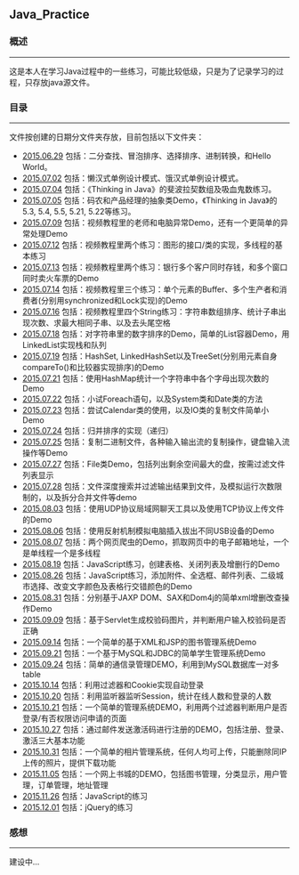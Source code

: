 ## Java_Practice

### 概述
---
这是本人在学习Java过程中的一些练习，可能比较低级，只是为了记录学习的过程，只存放java源文件。

### 目录
---
文件按创建的日期分文件夹存放，目前包括以下文件夹：

* [2015.06.29](https://github.com/Leibnizhu/Java_Practice/tree/master/2015.06.29)
包括：二分查找、冒泡排序、选择排序、进制转换，和Hello World。
* [2015.07.02](https://github.com/Leibnizhu/Java_Practice/tree/master/2015.07.02)
包括：懒汉式单例设计模式、饿汉式单例设计模式。
* [2015.07.04](https://github.com/Leibnizhu/Java_Practice/tree/master/2015.07.04)
包括：《Thinking in Java》的斐波拉契数组及吸血鬼数练习。
* [2015.07.05](https://github.com/Leibnizhu/Java_Practice/tree/master/2015.07.05)
包括：码农和产品经理的抽象类Demo，《Thinking in Java》的5.3, 5.4, 5.5, 5.21, 5.22等练习。
* [2015.07.09](https://github.com/Leibnizhu/Java_Practice/tree/master/2015.07.09)
包括：视频教程里的老师和电脑异常Demo，还有一个更简单的异常处理Demo
* [2015.07.12](https://github.com/Leibnizhu/Java_Practice/tree/master/2015.07.12)
包括：视频教程里两个练习：图形的接口/类的实现，多线程的基本练习
* [2015.07.13](https://github.com/Leibnizhu/Java_Practice/tree/master/2015.07.13)
包括：视频教程里两个练习：银行多个客户同时存钱，和多个窗口同时卖火车票的Demo
* [2015.07.14](https://github.com/Leibnizhu/Java_Practice/tree/master/2015.07.14)
包括：视频教程里三个练习：单个元素的Buffer、多个生产者和消费者(分别用synchronized和Lock实现)的Demo
* [2015.07.16](https://github.com/Leibnizhu/Java_Practice/tree/master/2015.07.16)
包括：视频教程里四个String练习：字符串数组排序、统计子串出现次数、求最大相同子串、以及去头尾空格
* [2015.07.18](https://github.com/Leibnizhu/Java_Practice/tree/master/2015.07.18)
包括：对字符串里的数字排序的Demo，简单的List容器Demo，用LinkedList实现栈和队列
* [2015.07.19](https://github.com/Leibnizhu/Java_Practice/tree/master/2015.07.19)
包括：HashSet, LinkedHashSet以及TreeSet(分别用元素自身compareTo()和比较器实现排序)的Demo
* [2015.07.21](https://github.com/Leibnizhu/Java_Practice/tree/master/2015.07.21)
包括：使用HashMap统计一个字符串中各个字母出现次数的Demo
* [2015.07.22](https://github.com/Leibnizhu/Java_Practice/tree/master/2015.07.22)
包括：小试Foreach语句，以及System类和Date类的方法
* [2015.07.23](https://github.com/Leibnizhu/Java_Practice/tree/master/2015.07.23)
包括：尝试Calendar类的使用，以及IO类的复制文件简单小Demo
* [2015.07.24](https://github.com/Leibnizhu/Java_Practice/tree/master/2015.07.24)
包括：归并排序的实现（递归）
* [2015.07.25](https://github.com/Leibnizhu/Java_Practice/tree/master/2015.07.25)
包括：复制二进制文件，各种输入输出流的复制操作，键盘输入流操作等Demo
* [2015.07.27](https://github.com/Leibnizhu/Java_Practice/tree/master/2015.07.27)
包括：File类Demo，包括列出剩余空间最大的盘，按需过滤文件列表显示
* [2015.07.28](https://github.com/Leibnizhu/Java_Practice/tree/master/2015.07.28)
包括：文件深度搜索并过滤输出结果到文件，及模拟运行次数限制的，以及拆分合并文件等demo
* [2015.08.03](https://github.com/Leibnizhu/Java_Practice/tree/master/2015.08.03)
包括：使用UDP协议局域网聊天工具以及使用TCP协议上传文件的Demo
* [2015.08.06](https://github.com/Leibnizhu/Java_Practice/tree/master/2015.08.06)
包括：使用反射机制模拟电脑插入拔出不同USB设备的Demo
* [2015.08.07](https://github.com/Leibnizhu/Java_Practice/tree/master/2015.08.07)
包括：两个网页爬虫的Demo，抓取网页中的电子邮箱地址，一个是单线程一个是多线程
* [2015.08.19](https://github.com/Leibnizhu/Java_Practice/tree/master/2015.08.19)
包括：JavaScript练习，创建表格、关闭列表及增删行的Demo
* [2015.08.26](https://github.com/Leibnizhu/Java_Practice/tree/master/2015.08.26)
包括：JavaScript练习，添加附件、全选框、邮件列表、二级城市选择、改变文字颜色及表格行交错颜色的Demo
* [2015.08.31](https://github.com/Leibnizhu/Java_Practice/tree/master/2015.08.31)
包括：分别基于JAXP DOM、SAX和Dom4j的简单xml增删改查操作Demo
* [2015.09.09](https://github.com/Leibnizhu/Java_Practice/tree/master/2015.09.09)
包括：基于Servlet生成校验码图片，并判断用户输入校验码是否正确
* [2015.09.14](https://github.com/Leibnizhu/Java_Practice/tree/master/2015.09.14)
包括：一个简单的基于XML和JSP的图书管理系统Demo
* [2015.09.21](https://github.com/Leibnizhu/Java_Practice/tree/master/2015.09.21)
包括：一个基于MySQL和JDBC的简单学生管理系统Demo
* [2015.09.24](https://github.com/Leibnizhu/Java_Practice/tree/master/2015.09.24)
包括：简单的通信录管理DEMO，利用到MySQL数据库一对多table
* [2015.10.14](https://github.com/Leibnizhu/Java_Practice/tree/master/2015.10.14)
包括：利用过滤器和Cookie实现自动登录
* [2015.10.20](https://github.com/Leibnizhu/Java_Practice/tree/master/2015.10.20)
包括：利用监听器监听Session，统计在线人数和登录的人数
* [2015.10.21](https://github.com/Leibnizhu/Java_Practice/tree/master/2015.10.21)
包括：一个简单的管理系统DEMO，利用两个过滤器判断用户是否登录/有否权限访问申请的页面
* [2015.10.27](https://github.com/Leibnizhu/Java_Practice/tree/master/2015.10.27)
包括：通过邮件发送激活码进行注册的DEMO，包括注册、登录、激活三大基本功能
* [2015.10.31](https://github.com/Leibnizhu/Java_Practice/tree/master/2015.10.27)
包括：一个简单的相片管理系统，任何人均可上传，只能删除同IP上传的照片，提供下载功能
* [2015.11.05](https://github.com/Leibnizhu/Java_Practice/tree/master/2015.11.05)
包括：一个网上书城的DEMO，包括图书管理，分类显示，用户管理，订单管理，地址管理
* [2015.11.26](https://github.com/Leibnizhu/Java_Practice/tree/master/2015.11.26)
包括：JavaScript的练习
* [2015.12.01](https://github.com/Leibnizhu/Java_Practice/tree/master/2015.12.01)
包括：jQuery的练习

### 感想
---
建设中...
